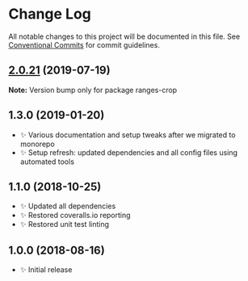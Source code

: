 # Change Log

All notable changes to this project will be documented in this file.
See [Conventional Commits](https://conventionalcommits.org) for commit guidelines.

## [2.0.21](https://gitlab.com/codsen/codsen/compare/ranges-crop@2.0.20...ranges-crop@2.0.21) (2019-07-19)

**Note:** Version bump only for package ranges-crop





## 1.3.0 (2019-01-20)

- ✨ Various documentation and setup tweaks after we migrated to monorepo
- ✨ Setup refresh: updated dependencies and all config files using automated tools

## 1.1.0 (2018-10-25)

- ✨ Updated all dependencies
- ✨ Restored coveralls.io reporting
- ✨ Restored unit test linting

## 1.0.0 (2018-08-16)

- ✨ Initial release
